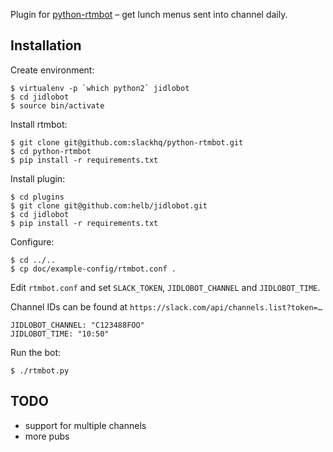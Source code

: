 Plugin for [python-rtmbot](https://github.com/slackhq/python-rtmbot) – get lunch menus sent into channel daily.

## Installation

Create environment:

```
$ virtualenv -p `which python2` jidlobot
$ cd jidlobot
$ source bin/activate
```

Install rtmbot:

```
$ git clone git@github.com:slackhq/python-rtmbot.git
$ cd python-rtmbot
$ pip install -r requirements.txt
```

Install plugin:

```
$ cd plugins
$ git clone git@github.com:helb/jidlobot.git
$ cd jidlobot
$ pip install -r requirements.txt
```

Configure:

```
$ cd ../..
$ cp doc/example-config/rtmbot.conf .
```

Edit `rtmbot.conf` and set `SLACK_TOKEN`, `JIDLOBOT_CHANNEL` and `JIDLOBOT_TIME`.

Channel IDs can be found at `https://slack.com/api/channels.list?token=…`

```
JIDLOBOT_CHANNEL: "C123488FOO"
JIDLOBOT_TIME: "10:50"
```

Run the bot:

```
$ ./rtmbot.py
```


## TODO

 - support for multiple channels
 - more pubs
